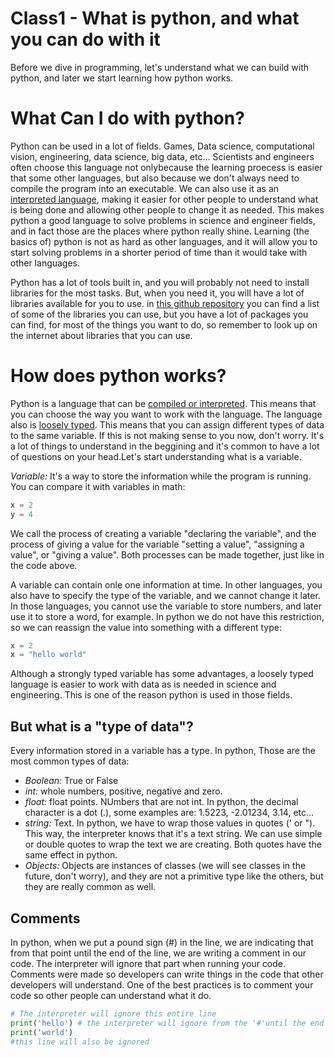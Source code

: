 # Class1 - What is python, and what you can do with it
Before we dive in programming, let's understand what we can build with python, and later we start learning how python works.

# What Can I do with python?

Python can be used in a lot of fields. Games, Data science, computational vision, engineering, data science, big data, etc... Scientists and engineers often choose this language not onlybecause the learning proecess is easier that some other languages, but also because we don't always need to compile the program into an executable. We can also use it as an [interpreted language](https://en.wikipedia.org/wiki/Interpreted_language), making it easier for other people to understand what is being done and allowing other people to change it as needed. This makes python a good language to solve problems in science and engineer fields, and in fact those are the places where python really shine. Learning (the basics of)  python is not as hard as other languages, and it will allow you to start solving problems in a shorter period of time than it would take with other languages.

Python has a lot of tools built in, and you will probably not need to install libraries for the most tasks. But, when you need it, you will have a lot of libraries available for you to use. in [this github repository](https://github.com/uhub/awesome-python) you can find a list of some of the libraries you can use, but you have a lot of packages you can find, for most of the things you want to do, so remember to look up on the internet about libraries that you can use.

# How does python works?

Python is a language that can be [compiled or interpreted](https://www.lifewire.com/compiled-language-2184210). This means that you can choose the way you want to work with the language. 
The language also is [loosely typed](https://en.wikipedia.org/wiki/Strong_and_weak_typing). This means that you can assign different types of data to the same variable. If this is not making sense to you now, don't worry. It's a lot of things to understand in the beggining and it's common to have a lot of questions on your head.Let's start understanding what is a variable.

*Variable:* It's a way to store the information while the program is running. You can compare it with variables in math:

```python
x = 2
y = 4
```
We call the process of creating a variable "declaring the variable", and the process of giving a value for the variable "setting a value", "assigning a value", or "giving a value". Both processes can be made together, just like in the code above.

A variable can contain onle one information at time. In other languages, you also have to specify the type of the variable, and we cannot change it later. In those languages, you cannot use the variable to store numbers, and later use it to store a word, for example. In python we do not have this restriction, so we can reassign the value into something with a different type:

```python
x = 2
x = "hello world"
```
Although a strongly typed variable has some advantages, a loosely typed language is easier to work with data as is needed in science and engineering. This is one of the reason python is used in those fields.

## But what is a "type of data"?

Every information stored in a variable has a type. In python, Those are the most common types of data:

- *Boolean:* True or False
- *int:* whole numbers, positive, negative and zero.
- *float:* float points. NUmbers that are not int. In python, the decimal character is a dot (.), some examples are: 1.5223, -2.01234, 3.14, etc...
- *string:* Text. In python, we have to wrap those values in quotes (' or "). This way, the interpreter knows that it's a text string. We can use simple or double quotes to wrap the text we are creating. Both quotes have the same effect in python.
- *Objects:* Objects are instances of classes (we will see classes in the future, don't worry), and they are not a primitive type like the others, but they are really common as well.

## Comments

In python, when we put a pound sign (#) in the line, we are indicating that from that point until the end of the line, we are writing a comment in our code. The interpreter will ignore that part when running your code.
Comments were made so developers can write things in the code that other developers will understand. One of the best practices is to comment your code so other people can understand what it do.

```python
# The interpreter will ignore this entire line
print('hello') # the interpreter will ignore from the '#'until the end of the line
print('world')
#this line will also be ignored
```
